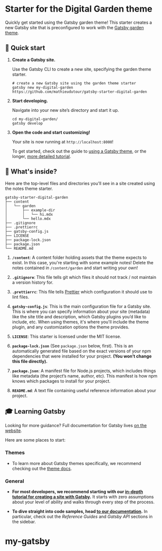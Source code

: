 # Starter for the Digital Garden theme

Quickly get started using the Gatsby garden theme! This starter creates a new Gatsby site that is preconfigured to work with the [Gatsby garden theme](https://www.npmjs.com/package/gatsby-theme-garden).

## 🚀 Quick start

1.  **Create a Gatsby site.**

    Use the Gatsby CLI to create a new site, specifying the garden theme starter.

    ```shell
    # create a new Gatsby site using the garden theme starter
    gatsby new my-digital-garden https://github.com/mathieudutour/gatsby-starter-digital-garden
    ```

2.  **Start developing.**

    Navigate into your new site’s directory and start it up.

    ```shell
    cd my-digital-garden/
    gatsby develop
    ```

3.  **Open the code and start customizing!**

    Your site is now running at `http://localhost:8000`!

    To get started, check out the guide to [using a Gatsby theme](https://gatsbyjs.org/docs/themes/using-a-gatsby-theme), or the longer, [more detailed tutorial](https://gatsbyjs.org/tutorial/using-a-theme).

## 🧐 What's inside?

Here are the top-level files and directories you'll see in a site created using the notes theme starter.

```text
gatsby-starter-digital-garden
├── content
│   └── garden
│       ├── example-dir
│       │   └── hi.mdx
│       └── hello.mdx
├── .gitignore
├── .prettierrc
├── gatsby-config.js
├── LICENSE
├── package-lock.json
├── package.json
└── README.md
```

1.  **`/content`**: A content folder holding assets that the theme expects to exist. In this case, you're starting with some example notes! Delete the notes contained in `/content/garden` and start writing your own!

2.  **`.gitignore`**: This file tells git which files it should not track / not maintain a version history for.

3.  **`.prettierrc`**: This file tells [Prettier](https://prettier.io/) which configuration it should use to lint files.

4.  **`gatsby-config.js`**: This is the main configuration file for a Gatsby site. This is where you can specify information about your site (metadata) like the site title and description, which Gatsby plugins you’d like to include, etc. When using themes, it's where you'll include the theme plugin, and any customization options the theme provides.

5.  **`LICENSE`**: This starter is licensed under the MIT license.

6.  **`package-lock.json`** (See `package.json` below, first). This is an automatically generated file based on the exact versions of your npm dependencies that were installed for your project. **(You won’t change this file directly).**

7.  **`package.json`**: A manifest file for Node.js projects, which includes things like metadata (the project’s name, author, etc). This manifest is how npm knows which packages to install for your project.

8.  **`README.md`**: A text file containing useful reference information about your project.

## 🎓 Learning Gatsby

Looking for more guidance? Full documentation for Gatsby lives [on the website](https://www.gatsbyjs.org/).

Here are some places to start:

### Themes

- To learn more about Gatsby themes specifically, we recommend checking out the [theme docs](https://www.gatsbyjs.org/docs/themes/).

### General

- **For most developers, we recommend starting with our [in-depth tutorial for creating a site with Gatsby](https://www.gatsbyjs.org/tutorial/).** It starts with zero assumptions about your level of ability and walks through every step of the process.

- **To dive straight into code samples, head [to our documentation](https://www.gatsbyjs.org/docs/).** In particular, check out the _Reference Guides_ and _Gatsby API_ sections in the sidebar.
# my-gatsby

